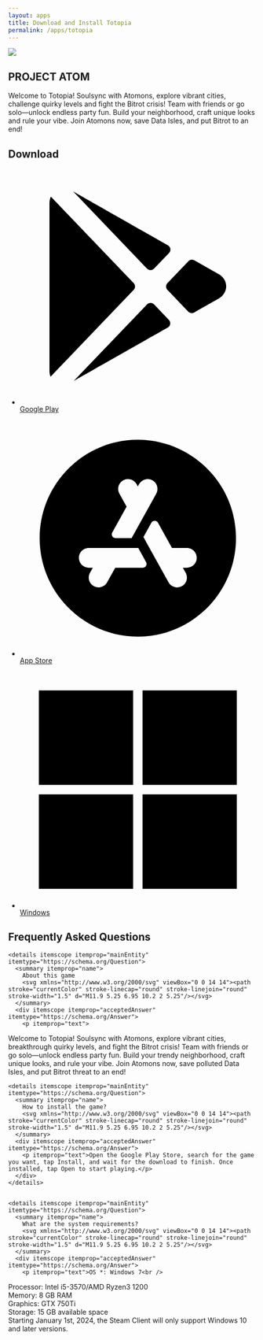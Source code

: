 ```yaml
---
layout: apps
title: Download and Install Totopia
permalink: /apps/totopia
---
```

<section class="section apps games">
<div class="game-detail module">
<img src="https://play-lh.googleusercontent.com/dvz9yt2IUahRNo478pAsFdcVwZWtw_v7zcDHaGd1EU4ZJ6x6eQCI0uQ9rW23e7-ZPN7yP6SNlEYX5xQ2ZkhADL8=s150-rw"/>
<h2>PROJECT ATOM</h2>
<p>Welcome to Totopia! Soulsync with Atomons, explore vibrant cities, challenge quirky levels and fight the Bitrot crisis! Team with friends or go solo—unlock endless party fun. Build your neighborhood, craft unique looks and rule your vibe. Join Atomons now, save Data Isles, and put Bitrot to an end!</p>
</div>
<div class="game-download">
<h2>Download</h2>
<ul>
<li><a class="button" href="https://play.google.com/store/apps/details?id=com.asia.atom" target="_blank"><p><svg xmlns="http://www.w3.org/2000/svg" viewBox="0 0 24 24"><path d="M 5.4160156 2.328125 L 12.935547 10.158203 C 13.132547 10.363203 13.45925 10.363203 13.65625 10.158203 L 15.179688 8.5742188 C 15.405688 8.3392188 15.354312 7.956875 15.070312 7.796875 C 11.137313 5.571875 6.2620156 2.811125 5.4160156 2.328125 z M 3.140625 2.8476562 C 3.055625 3.0456562 3 3.2629063 3 3.5039062 L 3 20.591797 C 3 20.788797 3.044375 20.970625 3.109375 21.140625 L 11.576172 12.324219 C 11.762172 12.131219 11.762172 11.826813 11.576172 11.632812 L 3.140625 2.8476562 z M 17.443359 9.2578125 C 17.335484 9.2729375 17.233297 9.32375 17.154297 9.40625 L 15.015625 11.632812 C 14.829625 11.825812 14.829625 12.130219 15.015625 12.324219 L 17.134766 14.529297 C 17.292766 14.694297 17.546141 14.729188 17.744141 14.617188 C 19.227141 13.777188 20.226563 13.212891 20.226562 13.212891 C 20.725562 12.909891 21.007 12.443547 21 11.935547 C 20.992 11.439547 20.702609 10.981938 20.224609 10.710938 C 20.163609 10.676937 19.187672 10.124359 17.763672 9.3183594 C 17.664172 9.2623594 17.551234 9.2426875 17.443359 9.2578125 z M 13.296875 13.644531 C 13.165875 13.644531 13.034047 13.696328 12.935547 13.798828 L 5.4746094 21.566406 C 6.7566094 20.837406 11.328781 18.249578 15.050781 16.142578 C 15.334781 15.981578 15.386156 15.599281 15.160156 15.363281 L 13.65625 13.798828 C 13.55775 13.696328 13.427875 13.644531 13.296875 13.644531 z"></path></svg>Google Play</p></a></li>
<li><a class="button" href="https://play.google.com/store/apps/details?id=com.asia.atom" target="_blank"><p><svg xmlns="http://www.w3.org/2000/svg" viewBox="0 0 24 24"><path d="M12,2C6.486,2,2,6.486,2,12s4.486,10,10,10s10-4.486,10-10S17.514,2,12,2z M10.515,6.126 c0.481-0.27,1.091-0.094,1.359,0.389L12,6.741l0.126-0.227c0.268-0.482,0.877-0.658,1.359-0.389 c0.483,0.269,0.657,0.877,0.389,1.359L11.366,12H9.735c-0.295,0-0.481-0.316-0.338-0.574L10.856,8.8l-0.73-1.315 C9.857,7.003,10.031,6.395,10.515,6.126z M9.699,15l-0.825,1.485C8.691,16.814,8.351,17,7.999,17c-0.164,0-0.331-0.04-0.484-0.126 c-0.483-0.269-0.657-0.877-0.389-1.359L7.412,15H7c-0.553,0-1-0.447-1-1s0.447-1,1-1h5.046l0.792,1.426 C12.981,14.684,12.795,15,12.5,15H9.699z M17,15h-0.412l0.286,0.515c0.269,0.482,0.095,1.091-0.389,1.359 C16.332,16.96,16.165,17,16.001,17c-0.352,0-0.692-0.186-0.875-0.515l-2.554-4.597l0.806-1.451c0.147-0.265,0.528-0.265,0.675,0 L15.477,13H17c0.553,0,1,0.447,1,1S17.553,15,17,15z"></path></svg>App Store</p></a></li>
<li><a class="button" href="https://store.steampowered.com/app/3897280/Project_ATOM/" target="_blank"><p><svg xmlns="http://www.w3.org/2000/svg" viewBox="0 0 50 50"><path d="M4 4H24V24H4zM26 4H46V24H26zM4 26H24V46H4zM26 26H46V46H26z"></path></svg>Windows</p></a></li>
</ul>
</div>
<section class="game-faq" itemscope itemtype="https://schema.org/FAQPage">
<h2>Frequently Asked Questions</h2>
    
    <details itemscope itemprop="mainEntity" itemtype="https://schema.org/Question">
      <summary itemprop="name">
        About this game
        <svg xmlns="http://www.w3.org/2000/svg" viewBox="0 0 14 14"><path stroke="currentColor" stroke-linecap="round" stroke-linejoin="round" stroke-width="1.5" d="M11.9 5.25 6.95 10.2 2 5.25"/></svg>
      </summary>
      <div itemscope itemprop="acceptedAnswer" itemtype="https://schema.org/Answer">
        <p itemprop="text">
Welcome to Totopia! Soulsync with Atomons, explore vibrant cities, breakthrough quirky levels, and fight the Bitrot crisis! Team with friends or go solo—unlock endless party fun. Build your trendy neighborhood, craft unique looks, and rule your vibe.
Join Atomons now, save polluted Data Isles, and put Bitrot threat to an end!
</p>
      </div>
    </details>

    <details itemscope itemprop="mainEntity" itemtype="https://schema.org/Question">
      <summary itemprop="name">
        How to install the game?
        <svg xmlns="http://www.w3.org/2000/svg" viewBox="0 0 14 14"><path stroke="currentColor" stroke-linecap="round" stroke-linejoin="round" stroke-width="1.5" d="M11.9 5.25 6.95 10.2 2 5.25"/></svg>
      </summary>
      <div itemscope itemprop="acceptedAnswer" itemtype="https://schema.org/Answer">
        <p itemprop="text">Open the Google Play Store, search for the game you want, tap Install, and wait for the download to finish. Once installed, tap Open to start playing.</p>
      </div>
    </details>


    <details itemscope itemprop="mainEntity" itemtype="https://schema.org/Question">
      <summary itemprop="name">
        What are the system requirements?
        <svg xmlns="http://www.w3.org/2000/svg" viewBox="0 0 14 14"><path stroke="currentColor" stroke-linecap="round" stroke-linejoin="round" stroke-width="1.5" d="M11.9 5.25 6.95 10.2 2 5.25"/></svg>
      </summary>
      <div itemscope itemprop="acceptedAnswer" itemtype="https://schema.org/Answer">
        <p itemprop="text">OS *: Windows 7<br />
Processor: Intel i5-3570/AMD Ryzen3 1200<br />
Memory: 8 GB RAM<br />
Graphics: GTX 750Ti<br />
Storage: 15 GB available space<br />
Starting January 1st, 2024, the Steam Client will only support Windows 10 and later versions.</p>
      </div>
    </details>
</section>